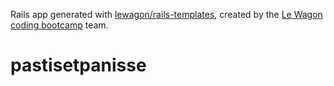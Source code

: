 Rails app generated with [lewagon/rails-templates](https://github.com/lewagon/rails-templates), created by the [Le Wagon coding bootcamp](https://www.lewagon.com) team.
# pastisetpanisse
